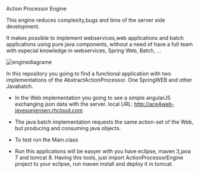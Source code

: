 Action Processor Engine

This engine reduces complexity,bugs and time of the server side development.

It makes possible to implement webservices,web applications and batch applications using pure java components, without a need of have a full team with especial knowledge in webservices, Spring Web, Batch, ...

![enginediagrame](https://cloud.githubusercontent.com/assets/12789651/8512304/0791f4d2-2313-11e5-96c9-e937eed7fef8.jpg)

In this repository you going to find a functional application with two implementations of the AbstractActionProcessor. One SpringWEB and other Javabatch.

- In the Web implementation you going to see a simple angularJS exchanging json data with the server.
local URL: http://ace4web-jevesoniensen.rhcloud.com

- The java batch implementation requests the same action-set of the Web, but producing and consuming java objects.
- To test run the Main.class

- Run this applications will be easyer with you have eclipse, maven 3,java 7 and tomcat 8. Having this tools, just import ActionProcessorEngine project to your eclipse, run maven install and deploy it in tomcat.
